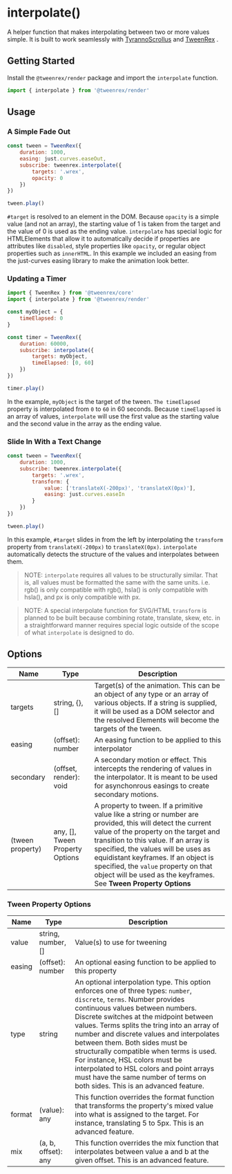# interpolate()

A helper function that makes interpolating between two or more values simple.  It is built to work seamlessly with [TyrannoScrollus](./TyrannoScrollus.md)  and [TweenRex](./TweenRex.md) .

## Getting Started

Install the ```@tweenrex/render``` package and import the ```interpolate``` function.

```js
import { interpolate } from '@tweenrex/render'
```

## Usage

### A Simple Fade Out

```javascript
const tween = TweenRex({
    duration: 1000,
    easing: just.curves.easeOut,
    subscribe: tweenrex.interpolate({
        targets: '.wrex',
        opacity: 0
    })
})

tween.play()
```

```#target``` is resolved to an element in the DOM.  Because ```opacity``` is a simple value (and not an array), the starting value of 1 is taken from the target and the value of 0 is used as the ending value. ```interpolate``` has special logic for HTMLElements that allow it to automatically decide if properties are attributes like ```disabled```, style properties like ```opacity```, or regular object properties such as ```innerHTML```.  In this example we included an easing from the just-curves easing library to make the animation look better.

### Updating a Timer

```js
import { TweenRex } from '@tweenrex/core'
import { interpolate } from '@tweenrex/render'

const myObject = {
    timeElapsed: 0
}

const timer = TweenRex({
    duration: 60000,
    subscribe: interpolate({
        targets: myObject,
        timeElapsed: [0, 60]
    })
})

timer.play()
```

In the example, ```myObject``` is the target of the tween.  ```The timeElapsed``` property is interpolated from ```0``` to ```60``` in 60 seconds.  Because ```timeElapsed``` is an array of values, ```interpolate``` will use the first value as the starting value and the second value in the array as the ending value.

### Slide In With a Text Change

```javascript
const tween = TweenRex({
    duration: 1000,
    subscribe: tweenrex.interpolate({
        targets: '.wrex',
        transform: {
            value: ['translateX(-200px)', 'translateX(0px)'],
            easing: just.curves.easeIn
        }
    })
})

tween.play()
```

In this example, ```#target``` slides in from the left by interpolating the ```transform``` property from ```translateX(-200px)``` to ```translateX(0px)```.  ```interpolate``` automatically detects the structure of the values and interpolates between them.

> NOTE: ```interpolate``` requires all values to be structurally similar.  That is, all values must be formatted the same with the same units. i.e. rgb() is only compatible with rgb(), hsla() is only compatible with hsla(), and px is only compatible with px.

>NOTE: A special interpolate function for SVG/HTML ```transform``` is planned to be built because combining rotate, translate, skew, etc. in a straightforward manner requires special logic outside of the scope of what ```interpolate``` is designed to do.

## Options

Name | Type | Description |
--- | --- | --- |
targets | string, {}, [] | Target(s) of the animation.  This can be an object of any type or an array of various objects. If a string is supplied, it will be used as a DOM selector and the resolved Elements will become the targets of the tween. |
easing | (offset): number | An easing function to be applied to this interpolator |
secondary | (offset, render): void | A secondary motion or effect.  This intercepts the rendering of values in the interpolator.  It is meant to be used for asynchonrous easings to create secondary motions. |
(tween property) | any, [], Tween Property Options | A property to tween.  If a primitive value like a string or number are provided, this will detect the current value of the property on the target and transition to this value.  If an array is specified, the values will be uses as equidistant keyframes.  If an object is specified, the ```value``` property on that object will be used as the keyframes. See **Tween Property Options** |

### Tween Property Options

Name | Type | Description |
--- | --- | --- |
value| string, number, [] | Value(s) to use for tweening |
easing | (offset): number | An optional easing function to be applied to this property |
type| string | An optional interpolation type.  This option enforces one of three types: ```number```, ```discrete```, ```terms```. Number provides continuous values between numbers.  Discrete switches at the midpoint between values.  Terms splits the tring into an array of number and discrete values and interpolates between them.  Both sides must be structurally compatible when terms is used.  For instance, HSL colors must be interpolated to HSL colors and point arrays must have the same number of terms on both sides. This is an advanced feature.|
format| (value): any | This function overrides the format function that transforms the property's mixed value into what is assigned to the target.  For instance, translating 5 to 5px. This is an advanced feature. |
mix | (a, b, offset): any | This function overrides the mix function that interpolates between value a and b at the given offset.  This is an advanced feature.  |
